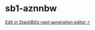 # sb1-aznnbw

[Edit in StackBlitz next generation editor ⚡️](https://stackblitz.com/~/github.com/sutharshan02/sb1-aznnbw)